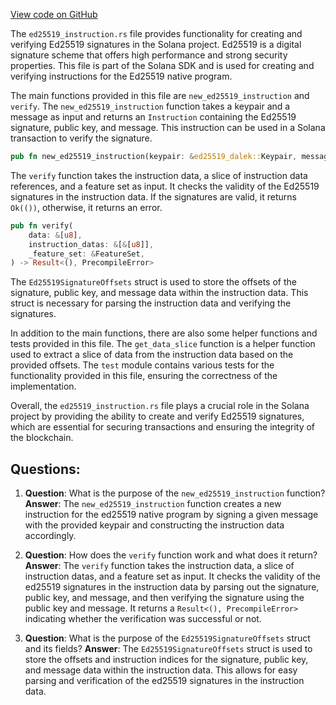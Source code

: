[View code on GitHub](https://github.com/solana-labs/solana/blob/master/sdk/src/ed25519_instruction.rs)

The `ed25519_instruction.rs` file provides functionality for creating and verifying Ed25519 signatures in the Solana project. Ed25519 is a digital signature scheme that offers high performance and strong security properties. This file is part of the Solana SDK and is used for creating and verifying instructions for the Ed25519 native program.

The main functions provided in this file are `new_ed25519_instruction` and `verify`. The `new_ed25519_instruction` function takes a keypair and a message as input and returns an `Instruction` containing the Ed25519 signature, public key, and message. This instruction can be used in a Solana transaction to verify the signature.

```rust
pub fn new_ed25519_instruction(keypair: &ed25519_dalek::Keypair, message: &[u8]) -> Instruction
```

The `verify` function takes the instruction data, a slice of instruction data references, and a feature set as input. It checks the validity of the Ed25519 signatures in the instruction data. If the signatures are valid, it returns `Ok(())`, otherwise, it returns an error.

```rust
pub fn verify(
    data: &[u8],
    instruction_datas: &[&[u8]],
    _feature_set: &FeatureSet,
) -> Result<(), PrecompileError>
```

The `Ed25519SignatureOffsets` struct is used to store the offsets of the signature, public key, and message data within the instruction data. This struct is necessary for parsing the instruction data and verifying the signatures.

In addition to the main functions, there are also some helper functions and tests provided in this file. The `get_data_slice` function is a helper function used to extract a slice of data from the instruction data based on the provided offsets. The `test` module contains various tests for the functionality provided in this file, ensuring the correctness of the implementation.

Overall, the `ed25519_instruction.rs` file plays a crucial role in the Solana project by providing the ability to create and verify Ed25519 signatures, which are essential for securing transactions and ensuring the integrity of the blockchain.
## Questions: 
 1. **Question**: What is the purpose of the `new_ed25519_instruction` function?
   **Answer**: The `new_ed25519_instruction` function creates a new instruction for the ed25519 native program by signing a given message with the provided keypair and constructing the instruction data accordingly.

2. **Question**: How does the `verify` function work and what does it return?
   **Answer**: The `verify` function takes the instruction data, a slice of instruction datas, and a feature set as input. It checks the validity of the ed25519 signatures in the instruction data by parsing out the signature, public key, and message, and then verifying the signature using the public key and message. It returns a `Result<(), PrecompileError>` indicating whether the verification was successful or not.

3. **Question**: What is the purpose of the `Ed25519SignatureOffsets` struct and its fields?
   **Answer**: The `Ed25519SignatureOffsets` struct is used to store the offsets and instruction indices for the signature, public key, and message data within the instruction data. This allows for easy parsing and verification of the ed25519 signatures in the instruction data.